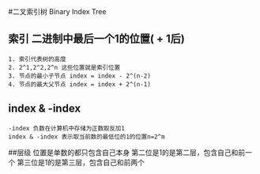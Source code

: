#二叉索引树 Binary Index Tree


## 索引 二进制中最后一个1的位置( + 1后)
    1. 索引代表树的高度
    2. 2^1,2^2,2^n 这些位置就是索引位置
    3. 节点的最小子节点 index = index - 2^(n-2)
    4. 节点的最大父节点 index = index + 2^(n-1)



## index & -index 
    -index 负数在计算机中存储为正数取反加1
    index & -index 表示取当前数的最低位的1的位置n=2^m

##层级
    位置是单数的都只包含自己本身
    第二位是1的是第二层，包含自己和前一个
    第三位是1的是第三层，包含自己和前两个
    
